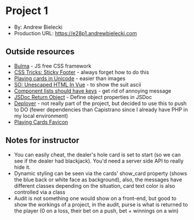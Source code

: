 # Project 1
* By: Andrew Bielecki
* Production URL: <https://e28p1.andrewbielecki.com>

## Outside resources
* [Bulma](https://bulma.io/) - JS free CSS framework
* [CSS Tricks: Sticky Footer](https://css-tricks.com/couple-takes-sticky-footer/) - always forget how to do this
* [Playing cards in Unicode](https://en.wikipedia.org/wiki/Playing_cards_in_Unicode) - easier than images
* [SO: Unescaped HTML In Vue](https://stackoverflow.com/questions/30877491/display-unescaped-html-in-vue-js) - 
to show the suit ascii
* [Component lists should have keys](https://stackoverflow.com/questions/42476942/console-warning-component-lists-rendered-with-v-for-should-have-explicit-keys) - 
get rid of annoying message
* [JSDoc Return Object](https://stackoverflow.com/questions/28763257/jsdoc-return-object-structure) - 
Define object properties in JSDoc
* [Deployer](https://deployer.org/) - not really part of the project, but decided to use this to push to DO (fewer 
dependencies than Capistrano since I already have PHP in my local environment)
* [Playing Cards Favicon](https://www.freefavicon.com/freefavicons/objects/iconinfo/playing-cards-152-170641.html)

## Notes for instructor
* You can easily cheat, the dealer's hole card is set to start 
(so we can see if the dealer had blackjack).  You'd need a server side API to really hide it.
* Dynamic styling can be seen via the cards' show_card property (shows the blue back or white face as background), also, 
the messages have different classes depending on the situation, card text color is also controlled via a class
* Audit is not something one would show on a front-end, but good to show the workings of a project, 
in the audit, purse is what is returned to the player (0 on a loss, their bet on a push, bet + winnings on a win)